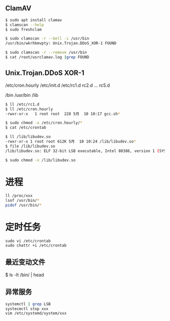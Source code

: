 ## ClamAV

```bash
$ sudo apt install clamav
$ clamscan --help
$ sudo freshclam 

$ sudo clamscan -r --bell -i /usr/bin
/usr/bin/wkrhkmvpty: Unix.Trojan.DDoS_XOR-1 FOUND

$ sudo clamscan -r --remove /usr/bin
$ cat /root/usrclamav.log |grep FOUND
```
## Unix.Trojan.DDoS XOR-1

/etc/cron.hourly
/etc/init.d
/etc/rc1.d rc2.d ... rc5.d


/bin
/usr/bin
/lib


```bash
$ ll /etc/rc1.d
$ ll /etc/cron.hourly
-rwxr-xr-x   1 root root  228 5月  10 10:17 gcc.sh*

$ sudo chmod -x /etc/cron.hourly/*
$ cat /etc/crontab

$ ll /lib/libudev.so
-rwxr-xr-x 1 root root 612K 5月  10 10:24 /lib/libudev.so*
$ file /lib/libudev.so
/lib/libudev.so: ELF 32-bit LSB executable, Intel 80386, version 1 (SYSV), statically linked, for GNU/Linux 2.6.9, not stripped

$ sudo chmod -x /lib/libudev.so
```

# 进程

```bash
ll /proc/xxx
lsof /usr/bin/*
pidof /usr/bin/*
```

# 定时任务

```
sudo vi /etc/crontab
sudo chattr +i /etc/crontab
```

## 最近变动文件

$ ls -lt /bin/ | head

## 异常服务

```bash
systemctl | grep LSB
systecmctl stop xxx
vim /etc/systemd/system/xxx
```